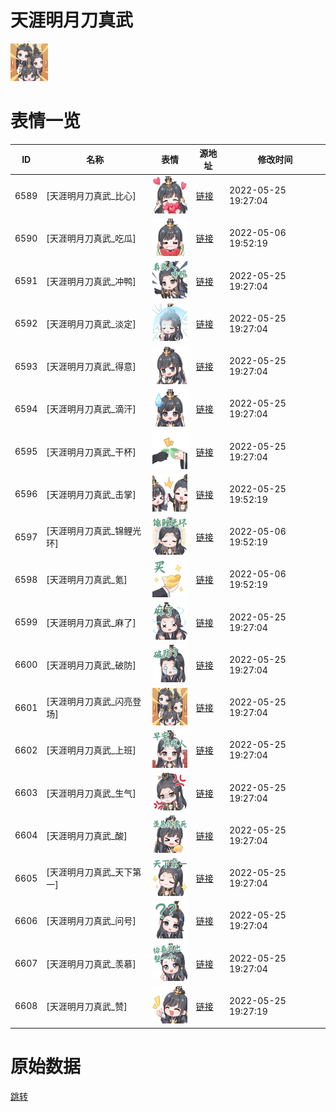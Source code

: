 # 天涯明月刀真武

<img src="./cover.png" height="60" alt="cover" />

# 表情一览

|ID|名称|表情|源地址|修改时间|
|----|----|----|----|----|
|6589|[天涯明月刀真武_比心]|<img src="./pic/006589_%5B天涯明月刀真武_比心%5D.png" height="60" alt="比心"/>|[链接](http://i0.hdslb.com/bfs/emote/02252e8eaf9032d1b03c5b5d2fbf846a7219a785.png)|2022-05-25 19:27:04|
|6590|[天涯明月刀真武_吃瓜]|<img src="./pic/006590_%5B天涯明月刀真武_吃瓜%5D.png" height="60" alt="吃瓜"/>|[链接](http://i0.hdslb.com/bfs/emote/a754d0dc004f914640e405e1e4b8a845f31f2f1c.png)|2022-05-06 19:52:19|
|6591|[天涯明月刀真武_冲鸭]|<img src="./pic/006591_%5B天涯明月刀真武_冲鸭%5D.png" height="60" alt="冲鸭"/>|[链接](http://i0.hdslb.com/bfs/emote/a31b7f3dcc3e46d470abe7d07504d0b0b6088100.png)|2022-05-25 19:27:04|
|6592|[天涯明月刀真武_淡定]|<img src="./pic/006592_%5B天涯明月刀真武_淡定%5D.png" height="60" alt="淡定"/>|[链接](http://i0.hdslb.com/bfs/emote/11e848463f8d8c1de9d93099f8d000df4ca4b3bf.png)|2022-05-25 19:27:04|
|6593|[天涯明月刀真武_得意]|<img src="./pic/006593_%5B天涯明月刀真武_得意%5D.png" height="60" alt="得意"/>|[链接](http://i0.hdslb.com/bfs/emote/3e8a533c6444e0277289bb965a4dbf2e3ac93c92.png)|2022-05-25 19:27:04|
|6594|[天涯明月刀真武_滴汗]|<img src="./pic/006594_%5B天涯明月刀真武_滴汗%5D.png" height="60" alt="滴汗"/>|[链接](http://i0.hdslb.com/bfs/emote/aa1f5fd752c80d0c765de8c6ae45b4ef8eb4b38f.png)|2022-05-25 19:27:04|
|6595|[天涯明月刀真武_干杯]|<img src="./pic/006595_%5B天涯明月刀真武_干杯%5D.png" height="60" alt="干杯"/>|[链接](http://i0.hdslb.com/bfs/emote/7f50a8ca4a1b9bc3c143f4a7e8413e5eedb6fab3.png)|2022-05-25 19:27:04|
|6596|[天涯明月刀真武_击掌]|<img src="./pic/006596_%5B天涯明月刀真武_击掌%5D.png" height="60" alt="击掌"/>|[链接](http://i0.hdslb.com/bfs/emote/d166deb49dbb6c60631952c21a4452fa99705f80.png)|2022-05-25 19:52:19|
|6597|[天涯明月刀真武_锦鲤光环]|<img src="./pic/006597_%5B天涯明月刀真武_锦鲤光环%5D.png" height="60" alt="锦鲤光环"/>|[链接](http://i0.hdslb.com/bfs/emote/c11ae63693e4f3ab0dbf309e98f5c40dce76124c.png)|2022-05-06 19:52:19|
|6598|[天涯明月刀真武_氪]|<img src="./pic/006598_%5B天涯明月刀真武_氪%5D.png" height="60" alt="氪"/>|[链接](http://i0.hdslb.com/bfs/emote/e90e69f2015445bb2573a777e3fab52064b8060a.png)|2022-05-06 19:52:19|
|6599|[天涯明月刀真武_麻了]|<img src="./pic/006599_%5B天涯明月刀真武_麻了%5D.png" height="60" alt="麻了"/>|[链接](http://i0.hdslb.com/bfs/emote/7acc0d6d6512ea1bf8fabf226e21dc1e19003b0a.png)|2022-05-25 19:27:04|
|6600|[天涯明月刀真武_破防]|<img src="./pic/006600_%5B天涯明月刀真武_破防%5D.png" height="60" alt="破防"/>|[链接](http://i0.hdslb.com/bfs/emote/7dde39ab67228d7980040f3203dbde4680085640.png)|2022-05-25 19:27:04|
|6601|[天涯明月刀真武_闪亮登场]|<img src="./pic/006601_%5B天涯明月刀真武_闪亮登场%5D.png" height="60" alt="闪亮登场"/>|[链接](http://i0.hdslb.com/bfs/emote/b145201569e5bd2d8b1be3ee18e9c587dd9ed2df.png)|2022-05-25 19:27:04|
|6602|[天涯明月刀真武_上班]|<img src="./pic/006602_%5B天涯明月刀真武_上班%5D.png" height="60" alt="上班"/>|[链接](http://i0.hdslb.com/bfs/emote/79cfc02371f3dea855868ead71a780d14364f35e.png)|2022-05-25 19:27:04|
|6603|[天涯明月刀真武_生气]|<img src="./pic/006603_%5B天涯明月刀真武_生气%5D.png" height="60" alt="生气"/>|[链接](http://i0.hdslb.com/bfs/emote/34ca596e25f7aefb2bb1e5aaa6b46cc36a52b26d.png)|2022-05-25 19:27:04|
|6604|[天涯明月刀真武_酸]|<img src="./pic/006604_%5B天涯明月刀真武_酸%5D.png" height="60" alt="酸"/>|[链接](http://i0.hdslb.com/bfs/emote/fee3803c30c9c997dc263c17fc7d6d16f1219d5c.png)|2022-05-25 19:27:04|
|6605|[天涯明月刀真武_天下第一]|<img src="./pic/006605_%5B天涯明月刀真武_天下第一%5D.png" height="60" alt="天下第一"/>|[链接](http://i0.hdslb.com/bfs/emote/4984061e91b65269ae64f010f3cfde91e30c96d1.png)|2022-05-25 19:27:04|
|6606|[天涯明月刀真武_问号]|<img src="./pic/006606_%5B天涯明月刀真武_问号%5D.png" height="60" alt="问号"/>|[链接](http://i0.hdslb.com/bfs/emote/dc5315d17610e4de4d88be4dde0a4b451ce639eb.png)|2022-05-25 19:27:04|
|6607|[天涯明月刀真武_羡慕]|<img src="./pic/006607_%5B天涯明月刀真武_羡慕%5D.png" height="60" alt="羡慕"/>|[链接](http://i0.hdslb.com/bfs/emote/13be7cc6314db40353c8cdfcccc89dff96b50505.png)|2022-05-25 19:27:04|
|6608|[天涯明月刀真武_赞]|<img src="./pic/006608_%5B天涯明月刀真武_赞%5D.png" height="60" alt="赞"/>|[链接](http://i0.hdslb.com/bfs/emote/723480c2f4427f06139fe5cc6f3526ec457a14c3.png)|2022-05-25 19:27:19|

# 原始数据

[跳转](./raw.json)

